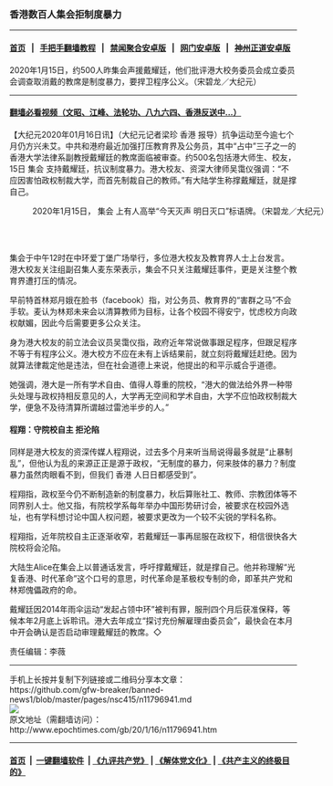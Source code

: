 ### 香港数百人集会拒制度暴力
------------------------

#### [首页](https://github.com/gfw-breaker/banned-news1/blob/master/README.md) &nbsp;&nbsp;|&nbsp;&nbsp; [手把手翻墙教程](https://github.com/gfw-breaker/guides/wiki) &nbsp;&nbsp;|&nbsp;&nbsp; [禁闻聚合安卓版](https://github.com/gfw-breaker/bn-android) &nbsp;&nbsp;|&nbsp;&nbsp; [网门安卓版](https://github.com/oGate2/oGate) &nbsp;&nbsp;|&nbsp;&nbsp; [神州正道安卓版](https://github.com/SzzdOgate/update) 



<div><img alt="" class="aligncenter wp-post-image" src="http://i.epochtimes.com/assets/uploads/2020/01/2001150709121501-600x400.jpg"/>
<div class="red16 caption">
 2020年1月15日，约500人昨集会声援戴耀廷，他们批评港大校务委员会成立委员会调查取消戴的教席是制度暴力，要捍卫程序公义。（宋碧龙／大纪元）
</div>
</div><hr/>

#### [翻墙必看视频（文昭、江峰、法轮功、八九六四、香港反送中...）](http://167.172.214.107/home.html)

<div><p>
 【大纪元2020年01月16日讯】（大纪元记者梁珍
 <ok href="http://www.epochtimes.com/gb/tag/%E9%A6%99%E6%B8%AF.html">
  香港
 </ok>
 报导）抗争运动至今逾七个月仍方兴未艾。中共和港府最近加强打压教育界及公务员，其中“占中”三子之一的香港大学法律系副教授戴耀廷的教席面临被审查。约500名包括港大师生、校友，15日
 <ok href="http://www.epochtimes.com/gb/tag/%E9%9B%86%E4%BC%9A.html">
  集会
 </ok>
 支持戴耀廷，抗议制度暴力。港大校友、资深大律师吴霭仪强调：“不应因害怕政权制裁大学，而首先制裁自己的教师。”有大陆学生称撑戴耀廷，就是撑自己。
</p>
<figure class="wp-caption aligncenter" id="attachment_11797010" style="width: 600px">
 <ok href="http://i.epochtimes.com/assets/uploads/2020/01/2001150709341501.jpg">
  <img alt="" class="wp-image-11797010 size-large" src="http://i.epochtimes.com/assets/uploads/2020/01/2001150709341501-600x399.jpg"/>
 </ok>
 <br/><figcaption class="wp-caption-text">
  2020年1月15日，
  <ok href="http://www.epochtimes.com/gb/tag/%E9%9B%86%E4%BC%9A.html">
   集会
  </ok>
  上有人高举“今天灭声 明日灭口”标语牌。（宋碧龙／大纪元）
 </figcaption><br/>
</figure><br/>
<p>
 集会于中午12时在中环爱丁堡广场举行，多位港大校友及教育界人士上台发言。港大校友关注组副召集人麦东荣表示，集会不只关注戴耀廷事件，更是关注整个教育界遭打压的情况。
</p>
<p>
 早前特首林郑月娥在脸书（facebook）指，对公务员、教育界的“害群之马”不会手软。麦认为林郑未来会以清算教师为目标，让各个校园不得安宁，忧虑校方向政权献媚，因此今后需要更多公众关注。
</p>
<p>
 身为港大校友的前立法会议员吴霭仪指，政府近年常说做事跟足程序，但跟足程序不等于有程序公义。港大校方不应在未有上诉结果前，就立刻将戴耀廷赶绝。因为就算法律裁定他是违法，但在社会道德上来说，他提出的和平示威合乎道德。
</p>
<p>
 她强调，港大是一所有学术自由、值得人尊重的院校，“港大的做法给外界一种带头处理与政权持相反意见的人，大学再无空间和学术自由，大学不应怕政权制裁大学，便急不及待清算所谓越过雷池半步的人。”
</p>
<h4>
 <strong>
  程翔：守院校自主 拒沦陷
 </strong>
</h4>
<p>
 同样是港大校友的资深传媒人程翔说，过去多个月来听当局说得最多就是“止暴制乱”，但他认为乱的来源正正是源于政权，“无制度的暴力，何来肢体的暴力？制度暴力虽然肉眼看不到，但我们
 <ok href="http://www.epochtimes.com/gb/tag/%E9%A6%99%E6%B8%AF.html">
  香港
 </ok>
 人日日都感受到”。
</p>
<p>
 程翔指，政权至今仍不断制造新的制度暴力，秋后算账社工、教师、宗教团体等不同界别人士。他又指，有院校学系每年举办中国形势研讨会，被要求在校园外选址，也有学科想讨论中国人权问题，被要求更改为一个较不尖锐的学科名称。
</p>
<p>
 程翔指，近年院校自主正逐渐收窄，若戴耀廷一事再屈服在政权下，相信很快各大院校将会沦陷。
</p>
<p>
 大陆生Alice在集会上以普通话发言，呼吁撑戴耀廷，就是撑自己。他并称理解“光复香港、时代革命”这个口号的意思，时代革命是革极权专制的命，即革共产党和林郑傀儡政府的命。
</p>
<p>
 戴耀廷因2014年雨伞运动“发起占领中环”被判有罪，服刑四个月后获准保释，等候本年2月底上诉聆讯。港大去年成立“探讨充份解雇理由委员会”，最快会在本月中开会确认是否启动审理戴耀廷的教席。◇
</p>
<p>
 责任编辑：李薇
</p>
</div>
<hr/>
手机上长按并复制下列链接或二维码分享本文章：<br/>
https://github.com/gfw-breaker/banned-news1/blob/master/pages/nsc415/n11796941.md <br/>
<a href='https://github.com/gfw-breaker/banned-news1/blob/master/pages/nsc415/n11796941.md'><img src='https://github.com/gfw-breaker/banned-news1/blob/master/pages/nsc415/n11796941.md.png'/></a> <br/>
原文地址（需翻墙访问）：http://www.epochtimes.com/gb/20/1/16/n11796941.htm


------------------------
#### [首页](https://github.com/gfw-breaker/banned-news1/blob/master/README.md) &nbsp;|&nbsp; [一键翻墙软件](https://github.com/gfw-breaker/nogfw/blob/master/README.md) &nbsp;| [《九评共产党》](https://github.com/gfw-breaker/9ping.md/blob/master/README.md#九评之一评共产党是什么) | [《解体党文化》](https://github.com/gfw-breaker/jtdwh.md/blob/master/README.md) | [《共产主义的终极目的》](https://github.com/gfw-breaker/gczydzjmd.md/blob/master/README.md)


<img src='http://gfw-breaker.win/banned-news/pages/nsc415/n11796941.md' width='0px' height='0px'/>